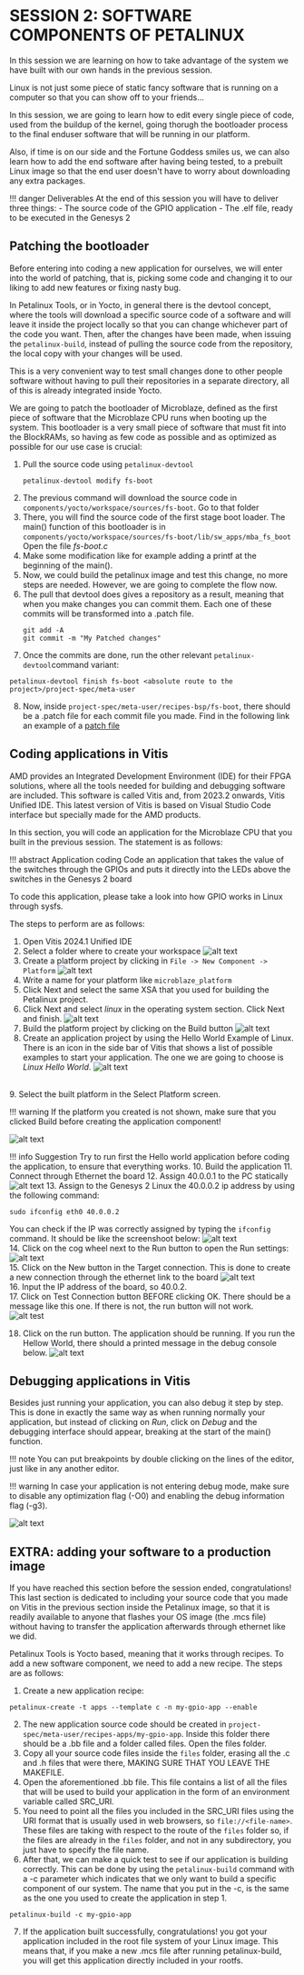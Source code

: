# SESSION 2: SOFTWARE COMPONENTS OF PETALINUX
In this session we are learning on how to take advantage of the system we have built with our own hands in the previous session.

Linux is not just some piece of static fancy software that is running on a computer so that you can show off to your friends...

In this session, we are going to learn how to edit every single piece of code, used from the buildup of the kernel, going thorugh the bootloader process to the final enduser software that will be running in our platform.

Also, if time is on our side and the Fortune Goddess smiles us, we can also learn how to add the end software after having being tested, to a prebuilt Linux image so that the end user doesn't have to worry about downloading any extra packages.

!!! danger Deliverables
      At the end of this session you will have to deliver three things:
      - The source code of the GPIO application
      - The .elf file, ready to be executed in the Genesys 2

## Patching the bootloader
Before entering into coding a new application for ourselves, we will enter into the world of patching, that is, picking some code and changing it to our liking to add new features or fixing nasty bug.

In Petalinux Tools, or in Yocto, in general there is the devtool concept, where the tools will download a specific source code of a software and will leave it inside the project locally so that you can change whichever part of the code you want.
Then, after the changes have been made, when issuing the `petalinux-build`, instead of pulling the source code from the repository, the local copy with your changes will be used.

This is a very convenient way to test small changes done to other people software without having to pull their repositories in a separate directory, all of this is already integrated inside Yocto.

We are going to patch the bootloader of Microblaze, defined as the first piece of software that the Microblaze CPU runs when booting up the system. This bootloader is a very small piece of software that must fit into the BlockRAMs, so having as few code as possible and as optimized as possible for our use case is crucial:

1. Pull the source code using `petalinux-devtool`
   ```shell
   petalinux-devtool modify fs-boot
   ```
2. The previous command will download the source code in `components/yocto/workspace/sources/fs-boot`. Go to that folder
3. There, you will find the source code of the first stage boot loader. The main() function of this bootloader is in `components/yocto/workspace/sources/fs-boot/lib/sw_apps/mba_fs_boot` Open the file *fs-boot.c*
4. Make some modification like for example adding a printf at the beginning of the main().
5. Now, we could build the petalinux image and test this change, no more steps are needed. However, we are going to complete the flow now.
6. The pull that devtool does gives a repository as a result, meaning that when you make changes you can commit them. Each one of these commits will be transformed into a .patch file.
   ```shell
   git add -A
   git commit -m "My Patched changes"
   ```
7. Once the commits are done, run the other relevant `petalinux-devtool`command variant:
```shell
petalinux-devtool finish fs-boot <absolute route to the project>/project-spec/meta-user
```
8. Now, inside `project-spec/meta-user/recipes-bsp/fs-boot`, there should be a .patch file for each commit file you made. Find in the following link an example of a [patch file](https://github.com/Xilinx/embeddedsw/commit/08ebf27b381f3f21a9e961363d3a9505e3d49a21.patch)
## Coding applications in Vitis
AMD provides an Integrated Development Environment (IDE) for their FPGA solutions, where all the tools needed for building and debugging software are included. This software is called Vitis and, from 2023.2 onwards, Vitis Unified IDE. This latest version of Vitis is based on Visual Studio Code interface but specially made for the AMD products.

In this section, you will code an application for the Microblaze CPU that you built in the previous session. The statement is as follows:

!!! abstract Application coding
    Code an application that takes the value of the switches through the GPIOs and puts it directly into the LEDs above the switches in the Genesys 2 board

To code this application, please take a look into how GPIO works in Linux through sysfs.

The steps to perform are as follows:
1. Open Vitis 2024.1 Unified IDE
2. Select a folder where to create your workspace
![alt text](img/Vitis_1.png)
3. Create a platform project by clicking in `File -> New Component -> Platform`
   ![alt text](img/Vitis_2.png)
4. Write a name for your platform like `microblaze_platform`
5. Click Next and select the same XSA that you used for building the Petalinux project.
6. Click Next and select *linux* in the operating system section. Click Next and finish.
    ![alt text](img/Vitis_3.png) <br>
7. Build the platform project by clicking on the Build button
   ![alt text](img/Vitis_4.png) <br>
8. Create an application project by using the Hello World Example of Linux. There is an icon in the side bar of Vitis that shows a list of possible examples to start your application. The one we are going to choose is *Linux Hello World*.
   ![alt text](img/VitisExamples.png)
<br>
9. Select the built platform in the Select Platform screen.
    
!!! warning 
    If the platform you created is not shown, make sure that you clicked Build before creating the application component!

  ![alt text](img/Vitis_6.png) <br>

!!! info Suggestion
    Try to run first the Hello world application before coding the application, to ensure that everything works.
10.   Build the application
11.   Connect through Ethernet the board
12.   Assign 40.0.0.1 to the PC statically
    ![alt text](img/Windows_IP_assign.png)
13.   Assign to the Genesys 2 Linux the 40.0.0.2 ip address by using the following command:
```shell
sudo ifconfig eth0 40.0.0.2
```
You can check if the IP was correctly assigned by typing the `ifconfig` command.
It should be like the screenshoot below:
![alt text](img/Vitis_8.png) <br>
14.   Click on the cog wheel next to the Run button to open the Run settings:
    ![alt text](img/Vitis_9_5.png)  <br>
15.   Click on the New button in the Target connection. This is done to create a new connection through the ethernet link to the board
    ![alt text](img/Vitis_9_5_5.png) <br>
16.   Input the IP address of the board, so 40.0.2. <br>
17.   Click on Test Connection button BEFORE clicking OK. There should be a message like this one. If there is not, the run button will not work. <br>
    ![alt test](img/Vitis_9.png) <br>
    
18.   Click on the run button. The application should be running. If you run the Hellow World, there should a printed message in the debug console below.
    ![alt text](img/Vitis_Running_Hello_world.png)

## Debugging applications in Vitis
Besides just running your application, you can also debug it step by step.
This is done in exactly the same way as when running normally your application, but instead of clicking on *Run*, click on *Debug* and the debugging interface should appear, breaking at the start of the main() function.

!!! note 
    You can put breakpoints by double clicking on the lines of the editor, just like in any another editor.

!!! warning
    In case your application is not entering debug mode, make sure to disable any optimization flag (-O0) and enabling the debug information flag (-g3).

![alt text](img/Vitis_Debug.png)

## EXTRA: adding your software to a production image
If you have reached this section before the session ended, congratulations! This last section is dedicated to including your source code that you made on Vitis in the previous section inside the Petalinux image, so that it is readily available to anyone that flashes your OS image (the .mcs file) without having to transfer the application afterwards through ethernet like we did.

Petalinux Tools is Yocto based, meaning that it works through recipes. To add a new software component, we need to add a new recipe. The steps are as follows:
1. Create a new application recipe:
```shell
petalinux-create -t apps --template c -n my-gpio-app --enable
```
2. The new application source code should be created in `project-spec/meta-user/recipes-apps/my-gpio-app`. Inside this folder there should be a .bb file and a folder called files. Open the files folder.
3. Copy all your source code files inside the `files` folder, erasing all the .c and .h files that were there, MAKING SURE THAT YOU LEAVE THE MAKEFILE.
4. Open the aforementioned .bb file. This file contains a list of all the files that will be used to build your application in the form of an environment variable called SRC_URI.
5. You need to point all the files you included in the SRC_URI files using the URI format that is usually used in web browsers, so `file://<file-name>`. These files are taking with respect to the route of the `files` folder so, if the files are already in the `files` folder, and not in any subdirectory, you just have to specify the file name. 
6. After that, we can make a quick test to see if our application is building correctly. This can be done by using the `petalinux-build` command with a -c parameter which indicates that we only want to build a specific component of our system. The name that you put in the -c, is the same as the one you used to create the application in step 1.
```shell
petalinux-build -c my-gpio-app
```
7. If the application built successfully, congratulations! you got your application included in the root file system of your Linux image. This means that, if you make a new .mcs file after running petalinux-build, you will get this application directly included in your rootfs.